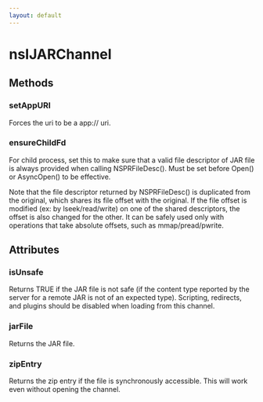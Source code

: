 ```yaml
---
layout: default
---
```


# nsIJARChannel #

## Methods ##

### setAppURI ###

Forces the uri to be a app:// uri.


### ensureChildFd ###

For child process, set this to make sure that a valid file descriptor of
JAR file is always provided when calling NSPRFileDesc().
Must be set before Open() or AsyncOpen() to be effective.

Note that the file descriptor returned by NSPRFileDesc() is duplicated
from the original, which shares its file offset with the original.  If
the file offset is modified (ex: by lseek/read/write) on one of the
shared descriptors, the offset is also changed for the other.
It can be safely used only with operations that take absolute offsets,
such as mmap/pread/pwrite.


## Attributes ##

### isUnsafe ###

Returns TRUE if the JAR file is not safe (if the content type reported
by the server for a remote JAR is not of an expected type).  Scripting,
redirects, and plugins should be disabled when loading from this
channel.


### jarFile ###

Returns the JAR file.


### zipEntry ###

Returns the zip entry if the file is synchronously accessible.
This will work even without opening the channel.

